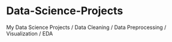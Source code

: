 # Data-Science-Projects
My Data Science Projects / Data Cleaning / Data Preprocessing / Visualization / EDA
